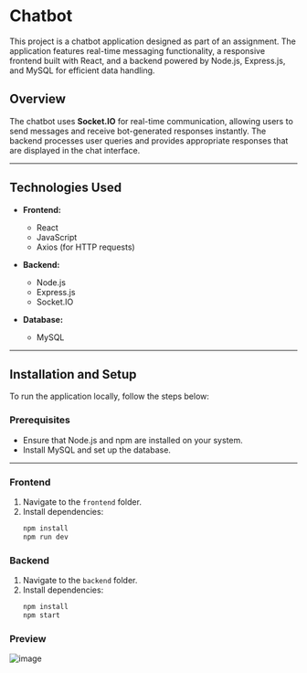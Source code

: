 # Chatbot  

This project is a chatbot application designed as part of an assignment. The application features real-time messaging functionality, a responsive frontend built with React, and a backend powered by Node.js, Express.js, and MySQL for efficient data handling.  

## Overview  

The chatbot uses **Socket.IO** for real-time communication, allowing users to send messages and receive bot-generated responses instantly. The backend processes user queries and provides appropriate responses that are displayed in the chat interface.  

---

## Technologies Used  

- **Frontend:**  
  - React  
  - JavaScript  
  - Axios (for HTTP requests)  

- **Backend:**  
  - Node.js  
  - Express.js  
  - Socket.IO  

- **Database:**  
  - MySQL  

---

## Installation and Setup  

To run the application locally, follow the steps below:  

### Prerequisites  
- Ensure that Node.js and npm are installed on your system.  
- Install MySQL and set up the database.  

---

### Frontend  
1. Navigate to the `frontend` folder.  
2. Install dependencies:  
   ```bash
   npm install
   npm run dev

### Backend  
1. Navigate to the `backend` folder.  
2. Install dependencies:  
   ```bash
   npm install
   npm start

### Preview

![image](https://github.com/rajsingh1819/simple--chatboat/blob/449343d2036f570bdf0a77262036be72f45c9cbd/Screenshot%202025-01-20%20142130.png)

